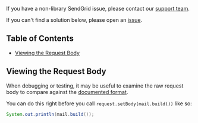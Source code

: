 If you have a non-library SendGrid issue, please contact our [support team](https://support.sendgrid.com).

If you can't find a solution below, please open an [issue](https://github.com/sendgrid/smtpapi-java/issues).

## Table of Contents

* [Viewing the Request Body](#request-body)

<a name="request-body"></a>
## Viewing the Request Body

When debugging or testing, it may be useful to examine the raw request body to compare against the [documented format](https://sendgrid.com/docs/API_Reference/api_v3.html).

You can do this right before you call `request.setBody(mail.build())` like so:

```java
System.out.println(mail.build());
```
